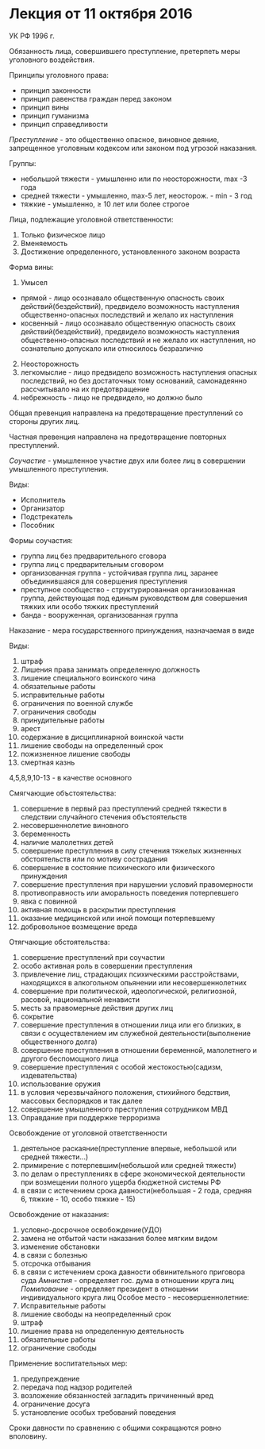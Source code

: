# Лекция от 11 октября 2016

УК РФ 1996 г.

Обязанность лица, совершившего преступление, претерпеть меры уголовного воздействия.

Принципы уголовного права:

* принцип законности
* принцип равенства граждан перед законом
* принцип вины
* принцип гуманизма
* принцип справедливости

_Преступление_ - это общественно опасное, виновное деяние, запрещенное уголовным кодексом или законом под угрозой наказания.

Группы:

* небольшой тяжести - умышленно или по неосторожности, max -3 года
* средней тяжести - умышленно, max-5 лет, неосторож. - min - 3 год
* тяжкие - умышленно, ≥ 10 лет или более строгое

Лица, подлежащие уголовной ответственности:

1. Только физическое лицо
2. Вменяемость
3. Достижение определенного, установленного законом возраста

Форма вины:

1. Умысел
 * прямой - лицо осознавало общественную опасность своих действий\(бездействий\), предвидело возможность наступления общественно-опасных последствий и желало их наступления
 * косвенный - лицо осознавало общественную опасность своих действий\(бездействий\), предвидело возможность наступления общественно-опасных последствий и не желало их наступления, но сознательно допускало или относилось безразлично
2. Неосторожность
3. легкомыслие - лицо предвидело возможность наступления опасных последствий, но без достаточных тому оснований, самонадеянно рассчитывало на их предотвращение
4. небрежность - лицо не предвидело, но должно было

Общая превенция направлена на предотвращение преступлений со стороны других лиц.

Частная превенция направлена на предотвращение повторных преступлений.

_Соучастие_ - умышленное участие двух или более лиц в совершении умышленного преступления.

Виды:
* Исполнитель
* Организатор
* Подстрекатель
* Пособник

Формы соучастия:
* группа лиц без предварительного сговора
* группа лиц с предварительным сговором
* организованная группа - устойчивая группа лиц, заранее объединившаяся для совершения преступления
* преступное сообщество - структурированная организованная группа, действующая под единым руководством для совершения тяжких или особо тяжких преступлений
* банда - вооруженная, организованная группа

Наказание - мера государственного принуждения, назначаемая в виде

Виды:

1. штраф
2. Лишения права занимать определенную должность
3. лишение специального воинского чина
4. обязательные работы
5. исправительные работы
6. ограничения по военной службе
7. ограничения свободы
8. принудительные работы
9. арест
10. содержание в дисциплинарной воинской части
11. лишение свободы на определенный срок
12. пожизненное лишение свободы
13. смертная казнь

4,5,8,9,10-13 - в качестве основного

Смягчающие объстоятельства:

1. совершение в первый раз преступлений средней тяжести в следствии случайного стечения объстоятельств
2. несовершеннолетие виновного
3. беременность
4. наличие малолетних детей
5. совершение преступления в силу стечения тяжелых жизненных обстоятельств или по мотиву сострадания
6. совершение в состояние психического или физического принуждения
7. совершение преступления при нарушении условий правомерности
8. противоправность или аморальность поведения потерпевшего
9. явка с повинной
10. активная помощь в раскрытии преступления
11. оказание медицинской или иной помощи потерпевшему
12. добровольное возмещение вреда

Отягчающие обстоятельства:
1. совершение преступлений при соучастии
2. особо активная роль в совершении преступления
3. привлечение лиц, страдающих психическими расстройствами, находящихся в алкогольном опьянении или несовершеннолетних
4. совершение при политической, идеологической, религиозной, расовой, национальной ненависти
5. месть за правомерные действия других лиц
6. сокрытие
7. совершение преступления в отношении лица или его близких, в связи с осуществлением им служебной деятельности\(выполнение общественного долга\)
8. совершение преступления в отношении беременной, малолетнего и другого беспомощного лица
9. совершение преступления с особой жестокостью\(садизм, издевательства\)
10. использование оружия
11. в условия черезвычайного положения, стихийного бедствия, массовых беспорядков и так далее
12. совершение умышленного преступления сотрудником МВД
13. Оправдание при поддержке терроризма

Освобождение от уголовной ответственности

1. деятельное раскаяние\(преступление впервые, небольшой или средней тяжести…\)
2. примирение с потерпевшим\(небольшой или средней тяжести\)
3. по делам о преступлениях в сфере экономической деятельности при возмещении полного ущерба бюджетной системы РФ
4. в связи с истечением срока давности\(небольшая - 2 года, средняя 6, тяжкие - 10, особо тяжкие - 15\)

Освобождение от наказания:

1. условно-досрочное освобождение\(УДО\)
2. замена не отбытой части наказания более мягким видом
3. изменение обстановки
4. в связи с болезнью
5. отсрочка отбывания
6. в связи с истечением срока давности обвинительного приговора суда
_Амнистия_ - определяет гос. дума в отношении круга лиц
_Помилование_ - определяет президент в отношении индивидуального круга лиц
Особое место - несовершеннолетние:
7. Исправительные работы
8. лишение свободы на неопределенный срок
9. штраф
10. лишение права на определенную деятельность
11. обязательные работы
12. ограничение свободы

Применение воспитательных мер:

1. предупреждение
2. передача под надзор родителей
3. возложение обязанностей загладить причиненный вред
4. ограничение досуга
5. установление особых требований поведения

  Сроки давности по сравнению с общими сокращаются ровно вполовину.


